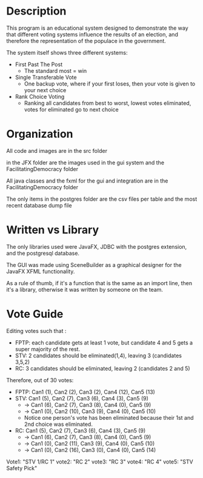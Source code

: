 # Description
This program is an educational system designed to demonstrate the way that different voting systems influence the results of an election, and therefore the representation of the populace in the government.

The system itself shows three different systems: 
- First Past The Post 
  - The standard most = win
- Single Transferable Vote 
  - One backup vote, where if your first loses, then your vote is given to your next choice
- Rank Choice Voting
  - Ranking all candidates from best to worst, lowest votes eliminated, votes for eliminated go to next choice
  
# Organization
All code and images are in the src folder

in the JFX folder are the images used in the gui system and the FacilitatingDemocracy folder

All java classes and the fxml for the gui and integration are in the FacilitatingDemocracy folder

The only items in the postgres folder are the csv files per table and the most recent database dump file

# Written vs Library
The only libraries used were JavaFX, JDBC with the postgres extension, and the postgresql database.

The GUI was made using SceneBuilder as a graphical designer for the JavaFX XFML functionality.

As a rule of thumb, if it's a function that is the same as an import line, then it's a library, otherwise it was written by someone on the team.

# Vote Guide
Editing votes such that :
- FPTP: each candidate gets at least 1 vote, but candidate 4 and 5 gets a super majority of the rest.
- STV: 2 candidates should be eliminated(1,4), leaving 3 (candidates 3,5,2)
- RC: 3 candidates should be eliminated, leaving 2 (candidates 2 and 5)

Therefore, out of 30 votes:
- FPTP: Can1 (1), Can2 (2), Can3 (2), Can4 (12), Can5 (13)
- STV: Can1 (5), Can2 (7), Can3 (6), Can4 (3), Can5 (9)
  - -> Can1 (6), Can2 (7), Can3 (8), Can4 (0), Can5 (9)
  - -> Can1 (0), Can2 (10), Can3 (9), Can4 (0), Can5 (10)
  - Notice one person's vote has been eliminated because their 1st and 2nd choice was eliminated.
- RC: Can1 (5), Can2 (7), Can3 (6), Can4 (3), Can5 (9)
  - -> Can1 (6), Can2 (7), Can3 (8), Can4 (0), Can5 (9)
  - -> Can1 (0), Can2 (11), Can3 (9), Can4 (0), Can5 (10)
  - -> Can1 (0), Can2 (16), Can3 (0), Can4 (0), Can5 (14)

Vote1: "STV 1/RC 1"
vote2: "RC 2"
vote3: "RC 3"
vote4: "RC 4"
vote5: "STV Safety Pick"